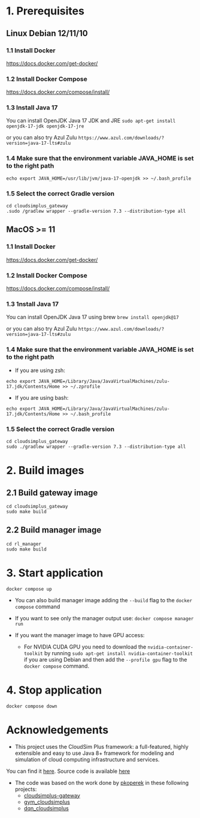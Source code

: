 # 1. Prerequisites

## Linux Debian 12/11/10
### 1.1 Install Docker
https://docs.docker.com/get-docker/

### 1.2 Install Docker Compose
https://docs.docker.com/compose/install/

### 1.3 Install Java 17 

You can install OpenJDK Java 17 JDK and JRE
`sudo apt-get install openjdk-17-jdk openjdk-17-jre`

or you can also try Azul Zulu
`https://www.azul.com/downloads/?version=java-17-lts#zulu`

### 1.4 Make sure that the environment variable JAVA_HOME is set to the right path
`echo export JAVA_HOME=/usr/lib/jvm/java-17-openjdk >> ~/.bash_profile`

### 1.5 Select the correct Gradle version
```
cd cloudsimplus_gateway
.sudo /gradlew wrapper --gradle-version 7.3 --distribution-type all
```

## MacOS >= 11
### 1.1 Install Docker
https://docs.docker.com/get-docker/

### 1.2 Install Docker Compose
https://docs.docker.com/compose/install/

### 1.3 1nstall Java 17
You can install OpenJDK Java 17 using brew
`brew install openjdk@17`

or you can also try Azul Zulu
`https://www.azul.com/downloads/?version=java-17-lts#zulu`

### 1.4 Make sure that the environment variable JAVA_HOME is set to the right path
- If you are using zsh:

`echo export JAVA_HOME=/Library/Java/JavaVirtualMachines/zulu-17.jdk/Contents/Home >> ~/.zprofile`

- If you are using bash:
  
`echo export JAVA_HOME=/Library/Java/JavaVirtualMachines/zulu-17.jdk/Contents/Home >> ~/.bash_profile`

### 1.5 Select the correct Gradle version
```
cd cloudsimplus_gateway
sudo ./gradlew wrapper --gradle-version 7.3 --distribution-type all
```

# 2. Build images

## 2.1 Build gateway image
```
cd cloudsimplus_gateway
sudo make build
```

## 2.2 Build manager image
```
cd rl_manager
sudo make build
```
# 3. Start application
`docker compose up`

- You can also build manager image adding the `--build` flag to the `docker compose` command

- If you want to see only the manager output use:
  `docker compose manager run`

- If you want the manager image to have GPU access:
  - For NVIDIA CUDA GPU you need to download the `nvidia-container-toolkit` by running `sudo apt-get install nvidia-container-toolkit` if you are using Debian and then add the `--profile gpu` flag to the `docker compose` command.

# 4. Stop application
`docker compose down`

# Acknowledgements

* This project uses the CloudSim Plus framework: a full-featured, highly extensible and easy to use Java 8+ framework for
modeling and simulation of cloud computing infrastructure and services.

You can find it [here](http://cloudsimplus.org/). Source code is available [here](https://github.com/manoelcampos/cloudsim-plus)

- The code was based on the work done by [pkoperek](https://github.com/pkoperek) in these following projects:
  - [cloudsimplus-gateway](https://github.com/pkoperek/cloudsimplus-gateway)
  - [gym_cloudsimplus](https://github.com/pkoperek/gym_cloudsimplus)
  - [dqn_cloudsimplus](https://github.com/pkoperek/dqn_cloudsimplus)
